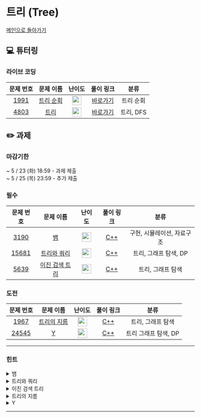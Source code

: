 # 트리 (Tree)

[메인으로 돌아가기](https://github.com/Altu-Bitu-Official/Altu-Bitu-4)

## 💻 튜터링

### 라이브 코딩

|                                 문제 번호                                 |                                      문제 이름                                       |                                       난이도                                       |  풀이 링크   |    분류    |
| :-----------------------------------------------------------------------: | :----------------------------------------------------------------------------------: | :--------------------------------------------------------------------------------: | :----------: | :--------: |
|  <a href="https://www.acmicpc.net/problem/1991" target="_blank">1991</a>  |    <a href="https://www.acmicpc.net/problem/1991" target="_blank">트리 순회</a>    | <img height="25px" width="25px" src="https://static.solved.ac/tier_small/10.svg"/>  | [바로가기]() |     트리 순회     |
| <a href="https://www.acmicpc.net/problem/4803" target="_blank">4803</a> |   <a href="https://www.acmicpc.net/problem/4803" target="_blank">트리</a>    | <img height="25px" width="25px" src="https://static.solved.ac/tier_small/12.svg"/> | [바로가기]() |     트리, DFS     |

## ✏️ 과제

### 마감기한

~ 5 / 23 (화) 18:59 - 과제 제출 </br>
~ 5 / 25 (목) 23:59 - 추가 제출 </br>

### 필수

|                                 문제 번호                                 |                                       문제 이름                                        |                                       난이도                                       | 풀이 링크 |            분류            |
| :-----------------------------------------------------------------------: | :------------------------------------------------------------------------------------: | :--------------------------------------------------------------------------------: | :-------: | :------------------------: |
| <a href="https://www.acmicpc.net/problem/3190" target="_blank">3190</a> | <a href="https://www.acmicpc.net/problem/3190" target="_blank">뱀</a> | <img height="25px" width="25px" src="https://static.solved.ac/tier_small/11.svg"/> |  [C++]()  | 구현, 시뮬레이션, 자료구조 |
| <a href="https://www.acmicpc.net/problem/15681" target="_blank">15681</a> |     <a href="https://www.acmicpc.net/problem/15681" target="_blank">트리와 쿼리</a>     | <img height="25px" width="25px" src="https://static.solved.ac/tier_small/11.svg"/>  |  [C++]()  |             트리, 그래프 탐색, DP             |
|  <a href="https://www.acmicpc.net/problem/5639" target="_blank">5639</a>  |       <a href="https://www.acmicpc.net/problem/5639" target="_blank">이진 검색 트리</a>       | <img height="25px" width="25px" src="https://static.solved.ac/tier_small/11.svg"/> |  [C++]()  |             트리, 그래프 탐색             |

### 도전

|                                                 문제 번호                                                  |                                                      문제 이름                                                      |                                       난이도                                       | 풀이 링크 | 분류 |
| :--------------------------------------------------------------------------------------------------------: | :-----------------------------------------------------------------------------------------------------------------: | :--------------------------------------------------------------------------------: | :-------: | :--: |
|                  <a href="https://www.acmicpc.net/problem/1967" target="_blank">1967</a>                   |                       <a href="https://www.acmicpc.net/problem/1967" target="_blank">트리의 지름</a>                       | <img height="25px" width="25px" src="https://static.solved.ac/tier_small/12.svg"/> |  [C++]()  |  트리, 그래프 탐색  |
| <a href="https://www.acmicpc.net/problem/24545" target="_blank">24545</a> | <a href="https://www.acmicpc.net/problem/24545" target="_blank">Y</a> |   <img height="25px" width="25px" src="https://static.solved.ac/tier_small/16.svg"/>             |  [C++]()  |  트리 그래프 탐색, DP  |
---

### 힌트

<details>
<summary>뱀</summary>
<div markdown="1">
&nbsp;&nbsp;&nbsp;&nbsp;뱀의 머리와 꼬리에 변화가 생기고 있네요! 어떤 자료구조가 필요할까요? 뱀의 현재 위치를 직접 나타내보는 것도 좋을 것 같네요.
</div>
</details>

<details>
<summary>트리와 쿼리</summary>
<div markdown="1">
&nbsp;&nbsp;&nbsp;&nbsp;모든 정점을 각각 루트로 하는 서브트리에서의 정점의 수를 빠르게 구해 둘 방법이 무엇일까요? 앞서 배운 알고리즘을 떠올려보세요!
</div>
</details>

<details>
<summary>이진 검색 트리</summary>
<div markdown="1">
&nbsp;&nbsp;&nbsp;&nbsp;전위 순회한 결과를 루트와 왼쪽 오른쪽으로 나눠보고 후위 순회의 순서를 떠올려보세요!
</div>
</details>

<details>
<summary>트리의 지름</summary>
<div markdown="1">
&nbsp;&nbsp;&nbsp;&nbsp;지름을 이루는 노드의 특징은 무엇일까요?
</div>
</details>

<details>
<summary>Y</summary>
<div markdown="1">
&nbsp;&nbsp;&nbsp;&nbsp;사용할 수 있는 정점의 종류를 고려해서 트리의 모양을 추측해보세요! 또 N이 생각보다 큰 것 같아요!
</div>
</details>


---
